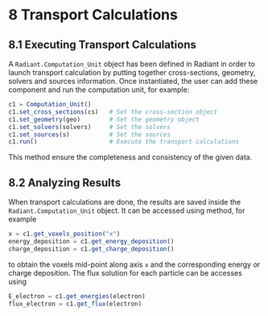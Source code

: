 # 8 Transport Calculations

## 8.1 Executing Transport Calculations

A `Radiant.Computation_Unit` object has been defined in Radiant in order to launch transport calculation by putting together cross-sections, geometry, solvers and sources information. Once instantiated, the user can add these component and run the computation unit, for example:

```julia
c1 = Computation_Unit()
c1.set_cross_sections(cs)   # Set the cross-section object
c1.set_geometry(geo)        # Set the geometry object
c1.set_solvers(solvers)     # Set the solvers
c1.set_sources(s)           # Set the sources
c1.run()                    # Execute the transport calculations
``` 

This method ensure the completeness and consistency of the given data.

## 8.2 Analyzing Results

When transport calculations are done, the results are saved inside the `Radiant.Computation_Unit` object. It can be accessed using method, for example

```julia
x = c1.get_voxels_position("x")
energy_deposition = c1.get_energy_deposition()
charge_deposition = c1.get_charge_deposition()
```

to obtain the voxels mid-point along axis `x` and the corresponding energy or charge deposition. The flux solution for each particle can be accesses using

```julia
E_electron = c1.get_energies(electron)
flux_electron = c1.get_flux(electron)
```
